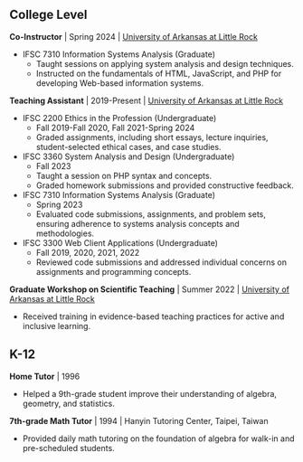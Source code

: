 ## College Level

**Co-Instructor** | Spring 2024 | [University of Arkansas at Little Rock](https://ualr.edu/)

* IFSC 7310 Information Systems Analysis (Graduate)
    * Taught sessions on applying system analysis and design techniques.
    * Instructed on the fundamentals of HTML, JavaScript, and PHP for developing Web-based information systems.

**Teaching Assistant** | 2019-Present | [University of Arkansas at Little Rock](https://ualr.edu/)

* IFSC 2200 Ethics in the Profession (Undergraduate)
    * Fall 2019-Fall 2020, Fall 2021-Spring 2024
    * Graded assignments, including short essays, lecture inquiries, student-selected ethical cases, and case studies.
* IFSC 3360 System Analysis and Design (Undergraduate)
    * Fall 2023
    * Taught a session on PHP syntax and concepts.
    * Graded homework submissions and provided constructive feedback.
* IFSC 7310 Information Systems Analysis (Graduate)
    * Spring 2023
    * Evaluated code submissions, assignments, and problem sets, ensuring adherence to systems analysis concepts and methodologies.
* IFSC 3300 Web Client Applications (Undergraduate)
    * Fall 2019, 2020, 2021, 2022
    * Reviewed code submissions and addressed individual concerns on assignments and programming concepts.

**Graduate Workshop on Scientific Teaching** | Summer 2022 | [University of Arkansas at Little Rock](https://ualr.edu/)

* Received training in evidence-based teaching practices for active and inclusive learning.

## K-12

**Home Tutor** | 1996

* Helped a 9th-grade student improve their understanding of algebra, geometry, and statistics.

**7th-grade Math Tutor** | 1994 | Hanyin Tutoring Center, Taipei, Taiwan

* Provided daily math tutoring on the foundation of algebra for walk-in and pre-scheduled students.
